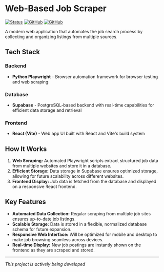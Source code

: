 # Web-Based Job Scraper

[![Status](https://img.shields.io/badge/Status-In%20Development-yellow)](https://github.com/darshgandhi/job-scraper/)
[![GitHub](https://img.shields.io/badge/GitHub-darshgandhi-blue?logo=github)](https://github.com/darshgandhi)
[![GitHub](https://img.shields.io/badge/GitHub-a25shi-blue?logo=github)](https://github.com/a25shi)

A modern web application that automates the job search process by collecting and organizing listings from multiple sources.

## Tech Stack

### Backend
- **Python Playwright** - Browser automation framework for browser testing and web scraping

### Database
- **Supabase** - PostgreSQL-based backend with real-time capabilities for efficient data storage and retrieval

### Frontend
- **React (Vite)** - Web app UI built with React and Vite's build system

## How It Works

1. **Web Scraping:** Automated Playwright scripts extract structured job data from multiple websites and store it in a database.
2. **Efficient Storage:** Data storage in Supabase ensures optimized storage, allowing for future scalability across different websites.
3. **Frontend Display:** Job data is fetched from the database and displayed on a responsive React frontend.

## Key Features

- **Automated Data Collection:** Regular scraping from multiple job sites ensures up-to-date job listings.
- **Scalable Storage:** Data is stored in a flexible, normalized database schema for future expansion.
- **Responsive Web Interface:** Will be optimized for mobile and desktop to make job browsing seamless across devices.
- **Real-time Display:** New job postings are instantly shown on the frontend as they are scraped and stored.

---

*This project is actively being developed*

